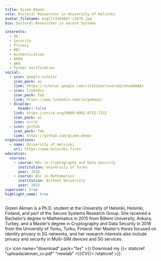 ```yaml
---
title: Gizem Akman
role: Doctoral Researcher in University of Helsinki
avatar_filename: msg1713164847-12678.jpg
bio: Doctoral Researcher in Secure Systems

interests:
  - 5G
  - Security
  - Privacy
  - MEC
  - Authentication
  - AKMA
  - AKA
  - Formal Verification
social:
  - icon: google-scholar
    icon_pack: ai
    link: https://scholar.google.com/citations?user=82c9no8AAAAJ
  - icon: linkedin
    icon_pack: fab
    link: https://www.linkedin.com/in/gakman/
  - display:
      header: false
    link: https://orcid.org/0000-0001-8752-7232
    icon_pack: ai
    icon: orcid
  - icon: github
    icon_pack: fab
    link: https://github.com/gizem-akman
organizations:
  - name: University of Helsinki
    url: https://www.helsinki.fi/en
education:
  courses:
    - course: MSc in Cryptography and Data Security
      institution: University of Turku
      year: 2018
    - course: BSc in Mathematics
      institution: Bilkent University
      year: 2015
superuser: true
highlight_name: true
---
```


Gizem Akman is a Ph.D. student at the University of Helsinki, Helsinki, Finland, and part of the Secure Systems Research Group. She received a Bachelor’s degree in Mathematics in 2015 from Bilkent University, Ankara, Turkey, and a Master’s degree in Cryptography and Data Security in 2018 from the University of Turku, Turku, Finland. Her Master’s thesis focused on identity privacy in 5G networks, and her research interests also include privacy and security in Multi-SIM devices and 5G services.

{{< icon name="download" pack="fas" >}} Download my {{< staticref "uploads/akman_cv.pdf" "newtab" >}}CV{{< /staticref >}}.
